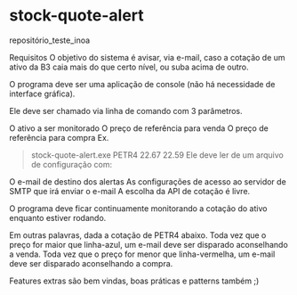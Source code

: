 # stock-quote-alert
repositório_teste_inoa

Requisitos
O objetivo do sistema é avisar, via e-mail, caso a cotação de um ativo da B3 caia mais do que certo nível, ou suba acima de outro.

O programa deve ser uma aplicação de console (não há necessidade de interface gráfica).

Ele deve ser chamado via linha de comando com 3 parâmetros.

O ativo a ser monitorado
O preço de referência para venda
O preço de referência para compra
Ex.

> stock-quote-alert.exe PETR4 22.67 22.59
Ele deve ler de um arquivo de configuração com:

O e-mail de destino dos alertas
As configurações de acesso ao servidor de SMTP que irá enviar o e-mail
A escolha da API de cotação é livre.

O programa deve ficar continuamente monitorando a cotação do ativo enquanto estiver rodando.

Em outras palavras, dada a cotação de PETR4 abaixo.
Toda vez que o preço for maior que linha-azul, um e-mail deve ser disparado aconselhando a venda.
Toda vez que o preço for menor que linha-vermelha, um e-mail deve ser disparado aconselhando a compra.



Features extras são bem vindas, boas práticas e patterns também ;)
